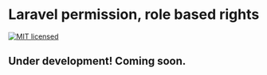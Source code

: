 # Laravel permission, role based rights
[![MIT licensed](https://img.shields.io/badge/license-MIT-blue.svg)](http://choosealicense.com/licenses/mit/)

## Under development! Coming soon.